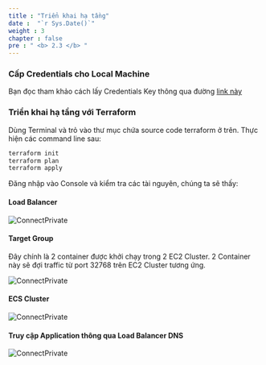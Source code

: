```yaml
---
title : "Triển khai hạ tầng"
date :  "`r Sys.Date()`" 
weight : 3
chapter : false
pre : " <b> 2.3 </b> "
---
```


### Cấp Credentials cho Local Machine

Bạn đọc tham khảo cách lấy Credentials Key thông qua đường [link này](https://docs.aws.amazon.com/cli/v1/userguide/cli-configure-files.html)

### Triển khai hạ tầng với Terraform
Dùng Terminal và trỏ vào thư mục chứa source code terraform ở trên. Thực hiện các command line sau:

```sh
terraform init
terraform plan
terraform apply
```

Đăng nhập vào Console và kiểm tra các tài nguyên, chúng ta sẽ thấy:

#### Load Balancer

![ConnectPrivate](/FCJ2024-Workshop1/images/2.prerequisite/2.3/0_ALB.png) 
#### Target Group

Đây chính là 2 container được khởi chạy trong 2 EC2 Cluster. 2 Container này sẽ đợi traffic từ port 32768 trên EC2 Cluster tương ứng.

![ConnectPrivate](/FCJ2024-Workshop1/images/2.prerequisite/2.3/1_TG_GR.png) 

#### ECS Cluster
![ConnectPrivate](/FCJ2024-Workshop1/images/2.prerequisite/2.3/2_ECS_Cluster.png) 

#### Truy cập Application thông qua Load Balancer DNS
![ConnectPrivate](/FCJ2024-Workshop1/images/2.prerequisite/2.3/3_App.png) 